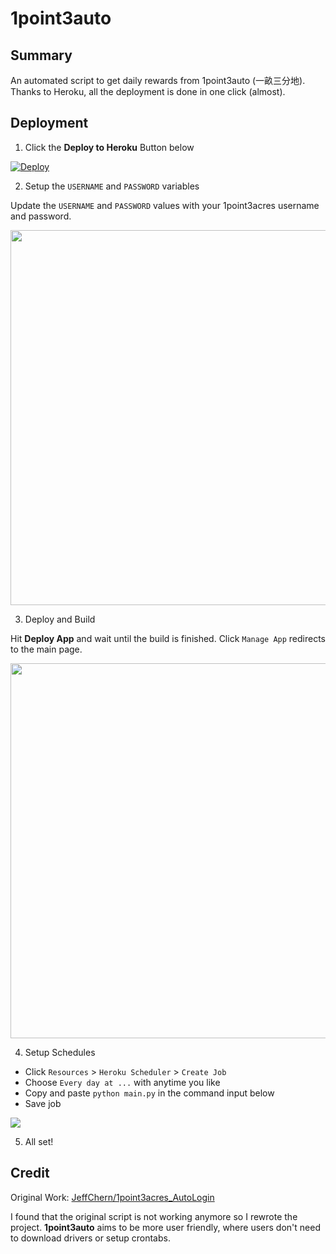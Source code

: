 # 1point3auto

## Summary
An automated script to get daily rewards from 1point3auto (一畝三分地). Thanks to Heroku, all the deployment is done in one click (almost). 

## Deployment

1. Click the **Deploy to Heroku** Button below

[![Deploy](https://www.herokucdn.com/deploy/button.png)](https://heroku.com/deploy)

2. Setup the `USERNAME` and `PASSWORD` variables

Update the `USERNAME` and `PASSWORD` values with your 1point3acres username and password. 

<img src="https://i.imgur.com/jV8a7fQ.png" width="600px">



3. Deploy and Build

Hit **Deploy App** and wait until the build is finished. Click `Manage App` redirects to the main page.

<img src="https://i.imgur.com/UnHlu8Q.png" width="600px">

4. Setup Schedules

* Click `Resources` > `Heroku Scheduler` > `Create Job`
* Choose `Every day at ...` with anytime you like
* Copy and paste `python main.py` in the command input below
* Save job

<img src="https://i.imgur.com/hj6adwI.png">


5. All set!


## Credit
Original Work: [JeffChern/1point3acres_AutoLogin](https://github.com/JeffChern/1point3acres_AutoLogin)

I found that the original script is not working anymore so I rewrote the project. **1point3auto** aims to be more user friendly, where users don't need to download drivers or setup crontabs.